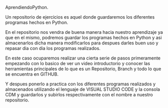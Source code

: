 AprendiendoPython.

Un repositorio de ejercicios es aquel donde guardaremos los diferentes programas hechos en Python.

En el repositorio nos vendra de buena manera hacia nuestro aprendizaje ya que en el mismo, podremos guardar los programas hechos en Python y asi almacenarlos dicha manera modificarlos para despues darles buen uso y repasar dia con dia los programas realizados.

En este caso ocuparemos realizar una cierta serie de pasos primeramente empezando con lo basico de ver un video introductorio y conocer las herramientas principales de lo que es un Repositorio, Branch y todo lo que se encuentra en GITHUB.

Y despues ponerlo a practica con los diferentes programas realizados y almacenados utilizando el lenguaje de VISUAL STUDIO CODE y la consola CDM y guardarlos y subirlos respectivamente con el nombre a nuestro repositorio.
